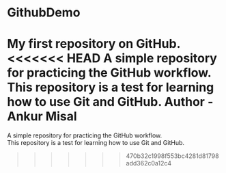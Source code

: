 # GithubDemo
My first repository on GitHub.  
<<<<<<< HEAD
A simple repository for practicing the GitHub workflow.  
This repository is a test for learning how to use Git and GitHub.
Author - Ankur Misal
=======
A simple repository for practicing the GitHub workflow. 
<br>
This repository is a test for learning how to use Git and GitHub.
>>>>>>> 470b32c1998f553bc4281d81798add362c0a12c4
